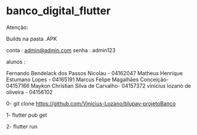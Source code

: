 # banco_digital_flutter

Atenção:

Builds na pasta .APK

conta : admin@admin.com
senha : admin123

alunos :

Fernando Bendelack dos Passos Nicolau - 04162047
Matheus Henrique Estumano Lopes - 04165191
Marcus Felipe Magalhães Conceição- 04157166
Maykon Christian Silva de Carvalho- 04157372
vinicius lozano de oliveira - 04156102


0- git clone https://github.com/Vinicius-Lozano/blupay-projetoBanco

1- flutter pub get

2- flutter run